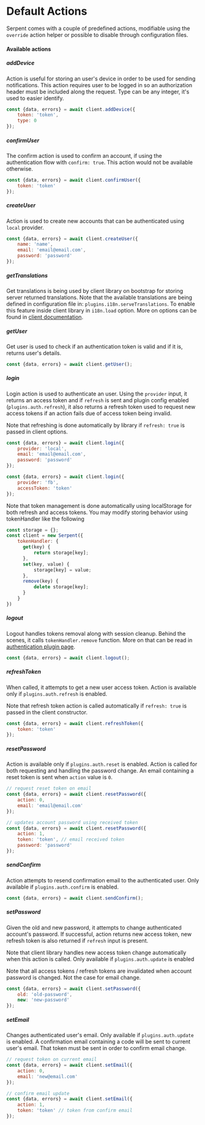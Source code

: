 # Default Actions

Serpent comes with a couple of predefined actions, modifiable using the ```override``` action helper or possible to disable through configuration files.

#### Available actions

##### addDevice

Action is useful for storing an user's device in order to be used for sending notifications. This action requires user to be logged in so an authorization header must be included along the request. Type can be any integer, it's used to easier identify.

```js
const {data, errors} = await client.addDevice({
    token: 'token',
    type: 0
});
```

##### confirmUser

The confirm action is used to confirm an account, if using the authentication flow with `confirm: true`. This action would not be available otherwise.

```js
const {data, errors} = await client.confirmUser({
    token: 'token'
});
```

##### createUser

Action is used to create new accounts that can be authenticated using `local` provider.

```js
const {data, errors} = await client.createUser({
    name: 'name',
    email: 'email@email.com',
    password: 'password'
});
```

##### getTranslations

Get translations is being used by client library on bootstrap for storing server returned translations. Note that the available translations are being defined in configuration file in: `plugins.i18n.serveTranslations`. To enable this feature inside client library in ```i18n.load``` option. More on options can be found in [client documentation](/client/introduction).

##### getUser

Get user is used to check if an authentication token is valid and if it is, returns user's details.

```js
const {data, errors} = await client.getUser();
```

##### login

Login action is used to authenticate an user. Using the ``provider`` input, it returns an access token and if ``refresh`` is sent and plugin config enabled (`plugins.auth.refresh`), it also returns a refresh token used to request new access tokens if an action fails due of  access token being invalid. 

Note that refreshing is done automatically by library if `refresh: true` is passed in client options.

```js
const {data, errors} = await client.login({
    provider: 'local',
    email: 'email@email.com',
    password: 'password'
});

const {data, errors} = await client.login({
    provider: 'fb',
    accessToken: 'token'
});
```

Note that token management is done automatically using localStorage for both refresh and access tokens. You may modify storing behavior using tokenHandler like the following

```js
const storage = {};
const client = new Serpent({
    tokenHandler: {
      get(key) {
          return storage[key];
      },
      set(key, value) {
          storage[key] = value;
      },
      remove(key) {
          delete storage[key];
      }
    }
})
```

##### logout

Logout handles tokens removal along with session cleanup. Behind the scenes, it calls `tokenHandler.remove` function. More on that can be read in [authentication plugin page](/plugins/auth).

```js
const {data, errors} = await client.logout();
```

##### refreshToken

When called, it attempts to get a new user access token. Action is available only if `plugins.auth.refresh` is enabled.

Note that refresh token action is called automatically if `refresh: true` is passed in the client constructor. 

```js
const {data, errors} = await client.refreshToken({
    token: 'token'
});
```

##### resetPassword

Action is available only if ```plugins.auth.reset``` is enabled. Action is called for both requesting and handling the password change. An email containing a reset token is sent when `action` value is `0`.

```js
// request reset token on email
const {data, errors} = await client.resetPassword({
    action: 0,
    email: 'email@email.com'
});

// updates account password using received token
const {data, errors} = await client.resetPassword({
    action: 1,
    token: 'token', // email received token
    password: 'password'
});
```

##### sendConfirm

Action attempts to resend confirmation email to the authenticated user. Only available if ```plugins.auth.confirm``` is enabled.

```js
const {data, errors} = await client.sendConfirm();
```

##### setPassword

Given the old and new password, it attempts to change authenticated account's password. If successful, action returns new access token, new refresh token is also returned if `refresh` input is present.

Note that client library handles new access token change automatically when this action is called. Only available if ``plugins.auth.update`` is enabled

Note that all access tokens / refresh tokens are invalidated when account password is changed. Not the case for email change.

```js
const {data, errors} = await client.setPassword({
    old: 'old-password',
    new: 'new-password'
});
```

##### setEmail

Changes authenticated user's email. Only available if ``plugins.auth.update`` is enabled. A confirmation email containing a code will be sent to current user's email. That token must be sent in order to confirm email change.

```js
// request token on current email
const {data, errors} = await client.setEmail({
    action: 0,
    email: 'new@email.com'
});

// confirm email update
const {data, errors} = await client.setEmail({
    action: 1,
    token: 'token' // token from confirm email
});
```
